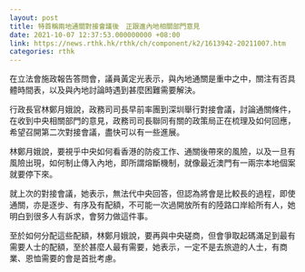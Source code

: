 ```yaml
---
layout: post
title: 特首稱兩地通關對接會議後　正跟進內地相關部門意見
date: 2021-10-07 12:37:53.000000000 +08:00
link: https://news.rthk.hk/rthk/ch/component/k2/1613942-20211007.htm
categories: rthk
---
```


在立法會施政報告答問會，議員黃定光表示，與內地通關是重中之中，關注有否具體時間表，以及與內地討論時遇到甚麼困難需要解決。

行政長官林鄭月娥說，政務司司長早前率團到深圳舉行對接會議，討論通關條件，在收到中央相關部門的意見，政務司司長聯同有關的政策局正在梳理及如何回應，希望召開第二次對接會議，盡快可以有一些進展。

林鄭月娥說，要視乎中央如何看香港的防疫工作、通關後帶來的風險，以及一旦有風險出現，如何制止傳入內地，即所謂熔斷機制，就像最近澳門有一兩宗本地個案就要停下來。

就上次的對接會議，她表示，無法代中央回答，但認為將會是比較長的過程，即使通關，亦是逐步、有序及有配額，不可能一次過開放所有的陸路口岸給所有人，她明白到很多人有訴求，會努力做這件事。

至於如何分配這些配額，林鄭月娥說，要再與中央磋商，但會爭取起碼滿足到最有需要人士的配額，至於甚麼人最有需要，她表示，一定不是去旅遊的人士，有商業、恩恤需要的會是首批考慮。
